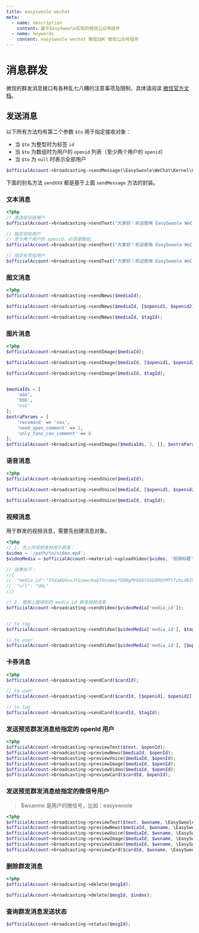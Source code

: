 ```yaml
---
title: easyswoole wechat
meta:
  - name: description
    content: 基于EasySwoole实现的微信公众号组件
  - name: keywords
    content: easyswoole wechat 微信SDK 微信公众号组件
---
```


# 消息群发

微信的群发消息接口有各种乱七八糟的注意事项及限制，具体请阅读 [微信官方文档](https://developers.weixin.qq.com/doc/offiaccount/Message_Management/Batch_Sends_and_Originality_Checks.html)。

## 发送消息

以下所有方法均有第二个参数 `$to` 用于指定接收对象：

- 当 `$to` 为整型时为标签 `id`
- 当 `$to` 为数组时为用户的 `openid` 列表（至少两个用户的 `openid`）
- 当 `$to` 为 `null` 时表示全部用户

```php
$officialAccount->broadcasting->sendMessage(\EasySwoole\WeChat\Kernel\Contracts\MessageInterface $message, array | int $to = null);
```

下面的别名方法 `sendXXX` 都是基于上面 `sendMessage` 方法的封装。

### 文本消息

```php
<?php
// 发送给全部用户
$officialAccount->broadcasting->sendText("大家好！欢迎使用 EasySwoole WeChat。");

// 指定目标用户
// 至少两个用户的 openid，必须是数组。
$officialAccount->broadcasting->sendText("大家好！欢迎使用 EasySwoole WeChat。", [$openid1, $openid2]);

// 指定标签组用户
$officialAccount->broadcasting->sendText("大家好！欢迎使用 EasySwoole WeChat。", $tagId); // $tagId 必须是整型数字
```

### 图文消息

```php
<?php
$officialAccount->broadcasting->sendNews($mediaId);

$officialAccount->broadcasting->sendNews($mediaId, [$openid1, $openid2]);

$officialAccount->broadcasting->sendNews($mediaId, $tagId);
```

### 图片消息

```php
<?php
$officialAccount->broadcasting->sendImage($mediaId);

$officialAccount->broadcasting->sendImage($mediaId, [$openid1, $openid2]);

$officialAccount->broadcasting->sendImage($mediaId, $tagId);


$mediaIds = [
    'aaa',
    'bbb',
    'ccc'
];
$extraParams = [
    'recomand' => 'xxx',
    'need_open_comment' => 1,
    'only_fans_can_comment' => 0
];
$officialAccount->broadcasting->sendImages($mediaIds, 2, [], $extraParams);
```

### 语音消息

```php
<?php
$officialAccount->broadcasting->sendVoice($mediaId);

$officialAccount->broadcasting->sendVoice($mediaId, [$openid1, $openid2]);

$officialAccount->broadcasting->sendVoice($mediaId, $tagId);
```

### 视频消息

用于群发的视频消息，需要先创建消息对象。

```php
<?php
// 1. 先上传视频素材用于群发：
$video = '/path/to/video.mp4';
$videoMedia = $officialAccount->material->uploadVideo($video, '视频标题', '视频描述');

// 结果如下：
//{
//  "media_id":"IhdaAQXuvJtGzwwc0abfXnzeezfO0NgPK6AQYShD8RQYMTtfzbLdBIQkQziv2XJc",
//  "url": "URL"
//}

// 2. 使用上面得到的 media_id 群发视频消息
$officialAccount->broadcasting->sendVideo($videoMedia['media_id']);


// to tag
$officialAccount->broadcasting->sendVideo($videoMedia['media_id'], $tagId);

// to user
$officialAccount->broadcasting->sendVideo($videoMedia['media_id'], [$openid1, $openid2]);
```

### 卡券消息

```php
<?php
$officialAccount->broadcasting->sendCard($cardId);

// to user
$officialAccount->broadcasting->sendCard($cardId, [$openid1, $openid2]);

// to tag
$officialAccount->broadcasting->sendCard($cardId, $tagId);
```

### 发送预览群发消息给指定的 openId 用户

```php
<?php
$officialAccount->broadcasting->previewText($text, $openId);
$officialAccount->broadcasting->previewNews($mediaId, $openId);
$officialAccount->broadcasting->previewVoice($mediaId, $openId);
$officialAccount->broadcasting->previewImage($mediaId, $openId);
$officialAccount->broadcasting->previewVideo($mediaId, $openId);
$officialAccount->broadcasting->previewCard($cardId, $openId);
```

### 发送预览群发消息给指定的微信号用户

> $wxanme 是用户的微信号，比如：easyswoole

```php
<?php
$officialAccount->broadcasting->previewText($text, $wxname, \EasySwoole\WeChat\OfficialAccount\Broadcasting\Client::PREVIEW_BY_NAME);
$officialAccount->broadcasting->previewNews($mediaId, $wxname, \EasySwoole\WeChat\OfficialAccount\Broadcasting\Client::PREVIEW_BY_NAME);
$officialAccount->broadcasting->previewVoice($mediaId, $wxname, \EasySwoole\WeChat\OfficialAccount\Broadcasting\Client::PREVIEW_BY_NAME);
$officialAccount->broadcasting->previewImage($mediaId, $wxname, \EasySwoole\WeChat\OfficialAccount\Broadcasting\Client::PREVIEW_BY_NAME);
$officialAccount->broadcasting->previewVideo($mediaId, $wxname, \EasySwoole\WeChat\OfficialAccount\Broadcasting\Client::PREVIEW_BY_NAME);
$officialAccount->broadcasting->previewCard($cardId, $wxname, \EasySwoole\WeChat\OfficialAccount\Broadcasting\Client::PREVIEW_BY_NAME);
```

### 删除群发消息

```php
<?php
$officialAccount->broadcasting->delete($msgId);

$officialAccount->broadcasting->delete($msgId, $index);
```

### 查询群发消息发送状态

```php
$officialAccount->broadcasting->status($msgId);
```